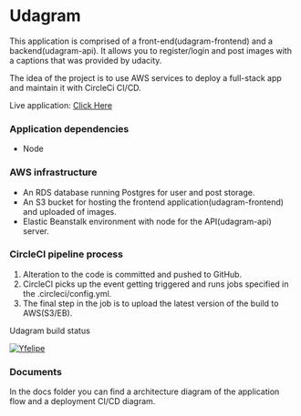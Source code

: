 # Udagram

This application is comprised of a front-end(udagram-frontend) and a backend(udagram-api).
It allows you to register/login and post images with a captions that was provided by udacity.

The idea of the project is to use AWS services to deploy a full-stack app and maintain it with CircleCi CI/CD.

Live application: [Click Here](http://udagrambucket112.s3-website-us-east-1.amazonaws.com)

### Application dependencies
- Node

### AWS infrastructure
- An RDS database running Postgres for user and post storage.
- An S3 bucket for hosting the frontend application(udagram-frontend) and uploaded of images.
- Elastic Beanstalk environment with node for the API(udagram-api) server.

### CircleCI pipeline process
 1. Alteration to the code is committed and pushed to GitHub.
 2. CircleCI picks up the event getting triggered and runs jobs specified in the .circleci/config.yml.
 3. The final step in the job is to upload the latest version of the build to AWS(S3/EB).

Udagram build status 

[![Yfelipe](https://circleci.com/gh/Yfelipe/udagram-aws.svg?style=shield)](<LINK>)

### Documents
In the docs folder you can find a architecture diagram of the application flow and a deployment CI/CD diagram.  
